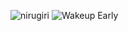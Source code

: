 ![nirugiri](https://img.shields.io/static/v1?label=nirugiri&message=1293052&color=ff69b4)
![Wakeup Early](https://img.shields.io/badge/Wakeup_Early-0/0-blue)

